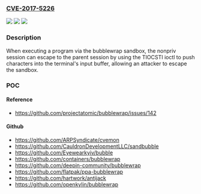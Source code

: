 ### [CVE-2017-5226](https://cve.mitre.org/cgi-bin/cvename.cgi?name=CVE-2017-5226)
![](https://img.shields.io/static/v1?label=Product&message=n%2Fa&color=blue)
![](https://img.shields.io/static/v1?label=Version&message=n%2Fa%20&color=brightgreen)
![](https://img.shields.io/static/v1?label=Vulnerability&message=n%2Fa&color=brightgreen)

### Description

When executing a program via the bubblewrap sandbox, the nonpriv session can escape to the parent session by using the TIOCSTI ioctl to push characters into the terminal's input buffer, allowing an attacker to escape the sandbox.

### POC

#### Reference
- https://github.com/projectatomic/bubblewrap/issues/142

#### Github
- https://github.com/ARPSyndicate/cvemon
- https://github.com/CauldronDevelopmentLLC/sandbubble
- https://github.com/Eyewearkyiv/bubble
- https://github.com/containers/bubblewrap
- https://github.com/deepin-community/bubblewrap
- https://github.com/flatpak/ppa-bubblewrap
- https://github.com/hartwork/antijack
- https://github.com/openkylin/bubblewrap

